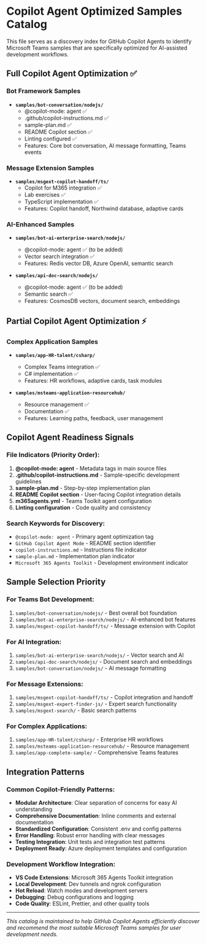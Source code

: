 # Copilot Agent Optimized Samples Catalog

This file serves as a discovery index for GitHub Copilot Agents to identify Microsoft Teams samples that are specifically optimized for AI-assisted development workflows.

## Full Copilot Agent Optimization ✅

### Bot Framework Samples
- **`samples/bot-conversation/nodejs/`** 
  - @copilot-mode: agent ✅
  - .github/copilot-instructions.md ✅  
  - sample-plan.md ✅
  - README Copilot section ✅
  - Linting configured ✅
  - Features: Core bot conversation, AI message formatting, Teams events

### Message Extension Samples  
- **`samples/msgext-copilot-handoff/ts/`**
  - Copilot for M365 integration ✅
  - Lab exercises ✅
  - TypeScript implementation ✅
  - Features: Copilot handoff, Northwind database, adaptive cards

### AI-Enhanced Samples
- **`samples/bot-ai-enterprise-search/nodejs/`**
  - @copilot-mode: agent ✅ (to be added)
  - Vector search integration ✅
  - Features: Redis vector DB, Azure OpenAI, semantic search

- **`samples/api-doc-search/nodejs/`** 
  - @copilot-mode: agent ✅ (to be added)
  - Semantic search ✅
  - Features: CosmosDB vectors, document search, embeddings

## Partial Copilot Agent Optimization ⚡

### Complex Application Samples
- **`samples/app-HR-talent/csharp/`**
  - Complex Teams integration ✅
  - C# implementation ✅
  - Features: HR workflows, adaptive cards, task modules

- **`samples/msteams-application-resourcehub/`**
  - Resource management ✅  
  - Documentation ✅
  - Features: Learning paths, feedback, user management

## Copilot Agent Readiness Signals

### File Indicators (Priority Order):
1. **@copilot-mode: agent** - Metadata tags in main source files
2. **.github/copilot-instructions.md** - Sample-specific development guidelines
3. **sample-plan.md** - Step-by-step implementation plan  
4. **README Copilot section** - User-facing Copilot integration details
5. **m365agents.yml** - Teams Toolkit agent configuration
6. **Linting configuration** - Code quality and consistency

### Search Keywords for Discovery:
- `@copilot-mode: agent` - Primary agent optimization tag
- `GitHub Copilot Agent Mode` - README section identifier
- `copilot-instructions.md` - Instructions file indicator
- `sample-plan.md` - Implementation plan indicator
- `Microsoft 365 Agents Toolkit` - Development environment indicator

## Sample Selection Priority

### For Teams Bot Development:
1. `samples/bot-conversation/nodejs/` - Best overall bot foundation
2. `samples/bot-ai-enterprise-search/nodejs/` - AI-enhanced bot features
3. `samples/msgext-copilot-handoff/ts/` - Message extension with Copilot

### For AI Integration:
1. `samples/bot-ai-enterprise-search/nodejs/` - Vector search and AI
2. `samples/api-doc-search/nodejs/` - Document search and embeddings  
3. `samples/bot-conversation/nodejs/` - AI message formatting

### For Message Extensions:
1. `samples/msgext-copilot-handoff/ts/` - Copilot integration and handoff
2. `samples/msgext-expert-finder-js/` - Expert search functionality
3. `samples/msgext-search/` - Basic search patterns

### For Complex Applications:
1. `samples/app-HR-talent/csharp/` - Enterprise HR workflows
2. `samples/msteams-application-resourcehub/` - Resource management
3. `samples/app-complete-sample/` - Comprehensive Teams features

## Integration Patterns

### Common Copilot-Friendly Patterns:
- **Modular Architecture**: Clear separation of concerns for easy AI understanding
- **Comprehensive Documentation**: Inline comments and external documentation
- **Standardized Configuration**: Consistent .env and config patterns  
- **Error Handling**: Robust error handling with clear messages
- **Testing Integration**: Unit tests and integration test patterns
- **Deployment Ready**: Azure deployment templates and configuration

### Development Workflow Integration:
- **VS Code Extensions**: Microsoft 365 Agents Toolkit integration
- **Local Development**: Dev tunnels and ngrok configuration
- **Hot Reload**: Watch modes and development servers
- **Debugging**: Debug configurations and logging
- **Code Quality**: ESLint, Prettier, and other quality tools

---

*This catalog is maintained to help GitHub Copilot Agents efficiently discover and recommend the most suitable Microsoft Teams samples for user development needs.*